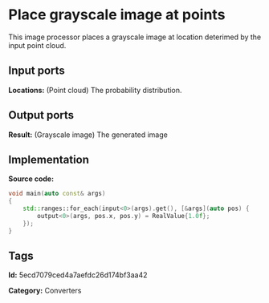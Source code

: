 # Place grayscale image at points

This image processor places a grayscale image at location deterimed by the input point cloud.

## Input ports

__Locations:__ (Point cloud) The probability distribution.

## Output ports

__Result:__ (Grayscale image) The generated image

## Implementation

__Source code:__

```c++
void main(auto const& args)
{
	std::ranges::for_each(input<0>(args).get(), [&args](auto pos) {
		output<0>(args, pos.x, pos.y) = RealValue{1.0f};
	});
}
```

## Tags

__Id:__ 5ecd7079ced4a7aefdc26d174bf3aa42

__Category:__ Converters